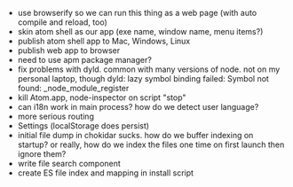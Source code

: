 * use browserify so we can run this thing as a web page (with auto compile and reload, too)
* skin atom shell as our app (exe name, window name, menu items?)
* publish atom shell app to Mac, Windows, Linux
* publish web app to browser
* need to use apm package manager?
* fix problems with dyld.  common with many versions of node.  not on my personal laptop, though
    dyld: lazy symbol binding failed: Symbol not found: _node_module_register
* kill Atom.app, node-inspector on script "stop"
* can i18n work in main process? how do we detect user language?
* more serious routing
* Settings (localStorage does persist)
* initial file dump in chokidar sucks.  how do we buffer indexing on startup?
    or really, how do we index the files one time on first launch then ignore them?
* write file search component
* create ES file index and mapping in install script